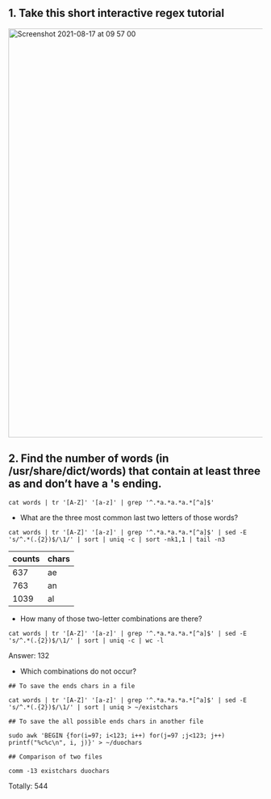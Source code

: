## 1. Take this short interactive regex tutorial

<img width="809" alt="Screenshot 2021-08-17 at 09 57 00" src="https://user-images.githubusercontent.com/14807898/129691778-8ef44548-110f-452c-8099-b9736c896c9d.png">

## 2. Find the number of words (in /usr/share/dict/words) that contain at least three as and don’t have a 's ending.

```shell
cat words | tr '[A-Z]' '[a-z]' | grep '^.*a.*a.*a.*[^a]$'
```

- What are the three most common last two letters of those words?

```shell
cat words | tr '[A-Z]' '[a-z]' | grep '^.*a.*a.*a.*[^a]$' | sed -E 's/^.*(.{2})$/\1/' | sort | uniq -c | sort -nk1,1 | tail -n3
```

|counts | chars|
|-------|------|
| 637   | ae   |
| 763   | an   |
|1039   | al   |

- How many of those two-letter combinations are there?

```shell
cat words | tr '[A-Z]' '[a-z]' | grep '^.*a.*a.*a.*[^a]$' | sed -E 's/^.*(.{2})$/\1/' | sort | uniq -c | wc -l
```

Answer: 132

- Which combinations do not occur?

```shell
## To save the ends chars in a file

cat words | tr '[A-Z]' '[a-z]' | grep '^.*a.*a.*a.*[^a]$' | sed -E 's/^.*(.{2})$/\1/' | sort | uniq > ~/existchars

## To save the all possible ends chars in another file

sudo awk 'BEGIN {for(i=97; i<123; i++) for(j=97 ;j<123; j++) printf("%c%c\n", i, j)}' > ~/duochars

## Comparison of two files

comm -13 existchars duochars
```

Totally: 544
